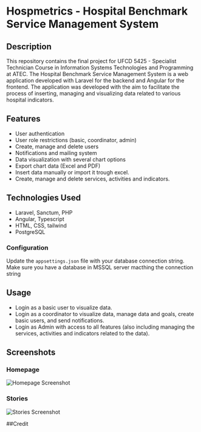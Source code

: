 # Hospmetrics - Hospital Benchmark Service Management System

## Description
This repository contains the final project for UFCD 5425 - Specialist Technician Course in Information Systems Technologies and Programming at ATEC. The Hospital Benchmark Service Management System is a web application developed with Laravel for the backend and Angular for the frontend. The application was developed with the aim to facilitate the process of inserting, managing and visualizing data related to various hospital indicators.

## Features
- User authentication
- User role restrictions (basic, coordinator, admin)
- Create, manage and delete users
- Notifications and mailing system
- Data visualization with several chart options
- Export chart data (Excel and PDF)
- Insert data manually or import it trough excel.
- Create, manage and delete services, activities and indicators.
  
## Technologies Used
- Laravel, Sanctum, PHP
- Angular, Typescript
- HTML, CSS, tailwind
- PostgreSQL

### Configuration
Update the `appsettings.json` file with your database connection string.
Make sure you have a database in MSSQL server macthing the connection string

## Usage
- Login as a basic user to visualize data.
- Login as a coordinator to visualize data, manage data and goals, create basic users, and send notifications.
- Login as Admin with access to all features (also including managing the services, activities and indicators related to the data).

## Screenshots
### Homepage
![Homepage Screenshot](SlasherPastaBlog/Screenshots/Homepage.PNG)
### Stories
![Stories Screenshot](SlasherPastaBlog/Screenshots/Stories.PNG)

##Credit




